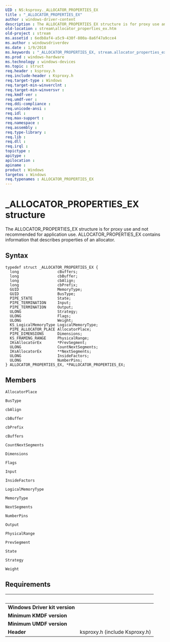 ```yaml
---
UID : NS:ksproxy._ALLOCATOR_PROPERTIES_EX
title : "_ALLOCATOR_PROPERTIES_EX"
author : windows-driver-content
description : The ALLOCATOR_PROPERTIES_EX structure is for proxy use and not recommended for application use. ALLOCATOR_PROPERTIES_EX contains information that describes properties of an allocator.
old-location : stream\allocator_properties_ex.htm
old-project : stream
ms.assetid : 6edb8af4-a5c9-430f-800a-8a6f47a9cce4
ms.author : windowsdriverdev
ms.date : 1/9/2018
ms.keywords : "_ALLOCATOR_PROPERTIES_EX, stream.allocator_properties_ex, *PALLOCATOR_PROPERTIES_EX, PALLOCATOR_PROPERTIES_EX, PALLOCATOR_PROPERTIES_EX structure pointer [Streaming Media Devices], ksproxy/ALLOCATOR_PROPERTIES_EX, ksproxy_6d16a85e-e11b-46e1-a9ab-b8f099e32d57.xml, ksproxy/PALLOCATOR_PROPERTIES_EX, ALLOCATOR_PROPERTIES_EX structure [Streaming Media Devices], ALLOCATOR_PROPERTIES_EX"
ms.prod : windows-hardware
ms.technology : windows-devices
ms.topic : struct
req.header : ksproxy.h
req.include-header : Ksproxy.h
req.target-type : Windows
req.target-min-winverclnt : 
req.target-min-winversvr : 
req.kmdf-ver : 
req.umdf-ver : 
req.ddi-compliance : 
req.unicode-ansi : 
req.idl : 
req.max-support : 
req.namespace : 
req.assembly : 
req.type-library : 
req.lib : 
req.dll : 
req.irql : 
topictype : 
apitype : 
apilocation : 
apiname : 
product : Windows
targetos : Windows
req.typenames : ALLOCATOR_PROPERTIES_EX
---
```


# _ALLOCATOR_PROPERTIES_EX structure
The ALLOCATOR_PROPERTIES_EX structure is for proxy use and not recommended for application use. ALLOCATOR_PROPERTIES_EX contains information that describes properties of an allocator.

## Syntax
````
typedef struct _ALLOCATOR_PROPERTIES_EX {
  long                 cBuffers;
  long                 cbBuffer;
  long                 cbAlign;
  long                 cbPrefix;
  GUID                 MemoryType;
  GUID                 BusType;
  PIPE_STATE           State;
  PIPE_TERMINATION     Input;
  PIPE_TERMINATION     Output;
  ULONG                Strategy;
  ULONG                Flags;
  ULONG                Weight;
  KS_LogicalMemoryType LogicalMemoryType;
  PIPE_ALLOCATOR_PLACE AllocatorPlace;
  PIPE_DIMENSIONS      Dimensions;
  KS_FRAMING_RANGE     PhysicalRange;
  IKsAllocatorEx       *PrevSegment;
  ULONG                CountNextSegments;
  IKsAllocatorEx       **NextSegments;
  ULONG                InsideFactors;
  ULONG                NumberPins;
} ALLOCATOR_PROPERTIES_EX, *PALLOCATOR_PROPERTIES_EX;
````

## Members


`AllocatorPlace`



`BusType`



`cbAlign`



`cbBuffer`



`cbPrefix`



`cBuffers`



`CountNextSegments`



`Dimensions`



`Flags`



`Input`



`InsideFactors`



`LogicalMemoryType`



`MemoryType`



`NextSegments`



`NumberPins`



`Output`



`PhysicalRange`



`PrevSegment`



`State`



`Strategy`



`Weight`




## Requirements
| &nbsp; | &nbsp; |
| ---- |:---- |
| **Windows Driver kit version** |  |
| **Minimum KMDF version** |  |
| **Minimum UMDF version** |  |
| **Header** | ksproxy.h (include Ksproxy.h) |